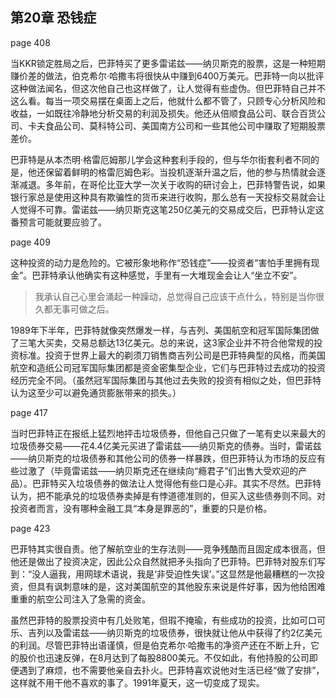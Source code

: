 ## 第20章 恐钱症

page 408

当KKR锁定胜局之后，巴菲特买了更多雷诺兹——纳贝斯克的股票，这是一种短期赚价差的做法，伯克希尔·哈撒韦将很快从中赚到6400万美元。巴菲特一向以批评这种做法闻名，但这次他自己也这样做了，让人觉得有些虚伪。但巴菲特自己并不这么看。每当一项交易摆在桌面上之后，他就什么都不管了，只顾专心分析风险和收益，一如既往冷静地分析交易的利润及损失。他还从倍顺食品公司、联合百货公司、卡夫食品公司、莫科特公司、美国南方公司和一些其他公司中赚取了短期股票差价。

巴菲特是从本杰明·格雷厄姆那儿学会这种套利手段的，但与华尔街套利者不同的是，他还保留着鲜明的格雷厄姆色彩。当投机逐渐升温之后，他的参与热情就会逐渐减退。多年前，在哥伦比亚大学一次关于收购的研讨会上，巴菲特警告说，如果银行家总是使用这种具有欺骗性的货币来进行收购，那么总有一天投标交易就会让人觉得不可靠。雷诺兹——纳贝斯克这笔250亿美元的交易成交后，巴菲特认定这番预言可能就要应验了。

page 409

这种投资的动力是危险的。它被形象地称作“恐钱症”——投资者“害怕手里拥有现金”。巴菲特承认他确实有这种感觉，手里有一大堆现金会让人“坐立不安”。

> 我承认自己心里会涌起一种躁动，总觉得自己应该干点什么，特别是当你很久都无事可做之后。

1989年下半年，巴菲特就像突然爆发一样，与吉列、美国航空和冠军国际集团做了三笔大买卖，交易总额达13亿美元。总的来说，这3家企业并不符合他常规的投资标准。投资于世界上最大的剃须刀销售商吉列公司是巴菲特典型的风格，而美国航空和造纸公司冠军国际集团都是资金密集型企业，它们与巴菲特过去成功的投资经历完全不同。（虽然冠军国际集团与其他过去失败的投资有相似之处，但巴菲特认为这至少可以避免通货膨胀带来的损失。）

page 417

当时巴菲特正在报纸上猛烈地抨击垃圾债券，但他自己只做了一笔有史以来最大的垃圾债券交易——花4.4亿美元买进了雷诺兹——纳贝斯克的债券。当时，雷诺兹——纳贝斯克的垃圾债券和其他公司的债券一样暴跌，但巴菲特认为市场的反应有些过激了（毕竟雷诺兹——纳贝斯克还在继续向“瘾君子”们出售大受欢迎的产品）。巴菲特买入垃圾债券的做法让人觉得他有些口是心非。其实不尽然。巴菲特认为，把不能承兑的垃圾债券卖掉是有悖道德准则的，但买入这些债券则不同。对投资者而言，没有哪种金融工具“本身是罪恶的”，重要的只是价格。

page 423

巴菲特其实很自责。他了解航空业的生存法则——竞争残酷而且固定成本很高，但他还是做出了投资决定，因此公众自然就把矛头指向了巴菲特。巴菲特对股东们写到：“没人逼我，用网球术语说，我是‘非受迫性失误’。”这显然是他最糟糕的一次投资，但具有讽刺意味的是，这对美国航空的其他股东来说是件好事，因为他给困难重重的航空公司注入了急需的资金。

虽然巴菲特的股票投资中有几处败笔，但瑕不掩瑜，有些成功的投资，比如可口可乐、吉列以及雷诺兹——纳贝斯克的垃圾债券，很快就让他从中获得了约2亿美元的利润。尽管巴菲特出语谨慎，但是伯克希尔·哈撒韦的净资产还在不断上升，它的股价也迅速反弹，在8月达到了每股8800美元。不仅如此，有他持股的公司即便遇到了麻烦，也不需要他亲自去扑火。巴菲特喜欢说他对生活已经“做了安排”，这样就不用干他不喜欢的事了。1991年夏天，这一切变成了现实。
